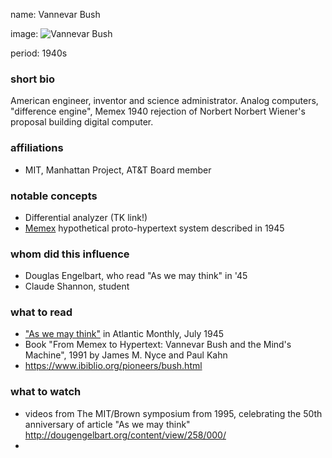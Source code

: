 name: Vannevar Bush

image: ![Vannevar Bush](http://dougengelbart.org/images/events/vannevar/vb-portrait.gif)

period: 1940s

### short bio
 American engineer, inventor and science administrator. 
 Analog computers, "difference engine", Memex
 1940 rejection of Norbert Norbert Wiener's proposal building digital computer.

### affiliations
 - MIT, Manhattan Project, AT&T Board member

### notable concepts
 - Differential analyzer (TK link!)
 - [Memex](https://en.wikipedia.org/wiki/Memex) hypothetical proto-hypertext system described in 1945

### whom did this influence
 - Douglas Engelbart, who read "As we may think" in '45
 - Claude Shannon, student

### what to read
 - ["As we may think"](https://web.archive.org/web/20011215033047id_/http://www.isg.sfu.ca:80/~duchier/misc/vbush/vbush-all.shtml) in Atlantic Monthly, July 1945
 - Book "From Memex to Hypertext: Vannevar Bush and the Mind's Machine", 1991 by James M. Nyce and Paul Kahn
 - https://www.ibiblio.org/pioneers/bush.html

### what to watch
 - videos from The MIT/Brown symposium from 1995, celebrating the 50th anniversary of article "As we may think" http://dougengelbart.org/content/view/258/000/
 - 